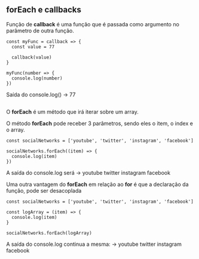 ## forEach e callbacks

Função de **callback** é uma função que é passada como argumento no parâmetro de outra função.

~~~
const myFunc = callback => {
  const value = 77

  callback(value)
} 

myFunc(number => {
  console.log(number)
})
~~~
Saída do console.log() -> 77

##

O **forEach** é um método que irá iterar sobre um array.

O método **forEach** pode receber 3 parâmetros, sendo eles o item, o index e o array.

~~~
const socialNetworks = ['youtube', 'twitter', 'instagram', 'facebook']

socialNetworks.forEach((item) => {
  console.log(item)
})
~~~

A saída do console.log será -> youtube twitter instagram facebook

Uma outra vantagem do **forEach** em relação ao **for** é que a declaração da função, pode ser desacoplada

~~~
const socialNetworks = ['youtube', 'twitter', 'instagram', 'facebook']

const logArray = (item) => {
  console.log(item)
}

socialNetworks.forEach(logArray)
~~~ 

A saída do console.log continua a mesma: ->  youtube twitter instagram facebook

